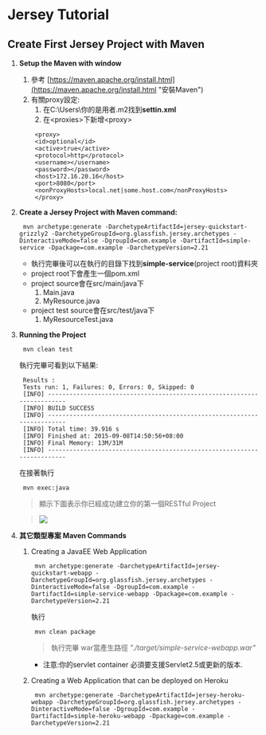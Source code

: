 # Jersey Tutorial #

## Create First Jersey Project with Maven ##
1. **Setup the Maven with window**
	1. 參考 [https://maven.apache.org/install.html](https://maven.apache.org/install.html "安裝Maven")
	2. 有關proxy設定:
		1. 在C:\Users\你的是用者\.m2找到**settin.xml**
		2. 在<proxies\>下新增<proxy\>
		>
		  	<proxy>
			<id>optional</id>
	      	<active>true</active>
	      	<protocol>http</protocol>
	      	<username></username>
	      	<password></password>
	        <host>172.16.20.16</host>
	      	<port>8080</port>
	      	<nonProxyHosts>local.net|some.host.com</nonProxyHosts>
	      	</proxy>
		>	
2. **Create a Jersey Project with Maven command:**
	>  
		mvn archetype:generate -DarchetypeArtifactId=jersey-quickstart-grizzly2 -DarchetypeGroupId=org.glassfish.jersey.archetypes -DinteractiveMode=false -DgroupId=com.example -DartifactId=simple-service -Dpackage=com.example -DarchetypeVersion=2.21
	>

	 	

	- 執行完畢後可以在執行的目錄下找到**simple-service**(project root)資料夾	  
	-	project root下會產生一個pom.xml
	-	project source會在src/main/java下
		1. Main.java
		2. MyResource.java
	-	project test source會在src/test/java下
		1. MyResourceTest.java
	
		
3. **Running the Project**
	>
		mvn clean test
	>
	執行完畢可看到以下結果:
	>
		Results :
		Tests run: 1, Failures: 0, Errors: 0, Skipped: 0
		[INFO] ------------------------------------------------------------------------
		[INFO] BUILD SUCCESS
		[INFO] ------------------------------------------------------------------------
		[INFO] Total time: 39.916 s
		[INFO] Finished at: 2015-09-08T14:50:56+08:00
		[INFO] Final Memory: 13M/31M
		[INFO] ------------------------------------------------------------------------
	>
	在接著執行
	>
		mvn exec:java
	>
	>顯示下圖表示你已經成功建立你的第一個RESTful Project
	
	>![](http://i.imgur.com/8mP6sVD.jpg)

4. **其它類型專案 Maven Commands**
	1. Creating a JavaEE Web Application
		>
			mvn archetype:generate -DarchetypeArtifactId=jersey-quickstart-webapp -DarchetypeGroupId=org.glassfish.jersey.archetypes -DinteractiveMode=false -DgroupId=com.example -DartifactId=simple-service-webapp -Dpackage=com.example -DarchetypeVersion=2.21
		>
		執行
		>
			mvn clean package
		>
		>執行完畢 war當產生路徑 *"./target/simple-service-webapp.war"*
		- 注意:你的servlet container 必須要支援Servlet2.5或更新的版本.
		>
	2. Creating a Web Application that can be deployed on Heroku
		>
			mvn archetype:generate -DarchetypeArtifactId=jersey-heroku-webapp -DarchetypeGroupId=org.glassfish.jersey.archetypes -DinteractiveMode=false -DgroupId=com.example -DartifactId=simple-heroku-webapp -Dpackage=com.example -DarchetypeVersion=2.21
		>

